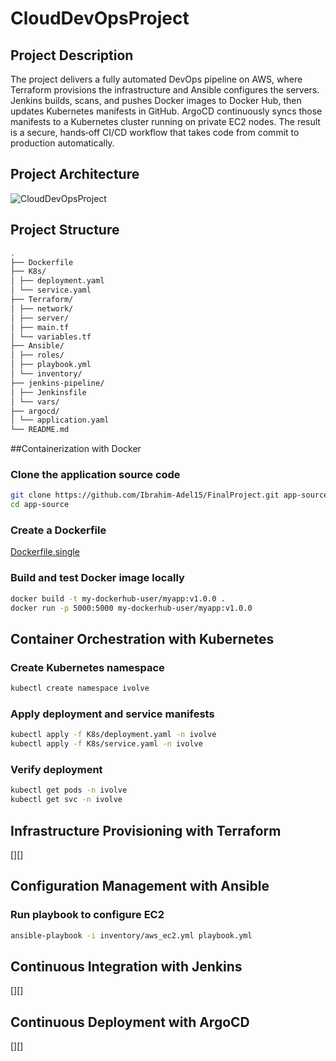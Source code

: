 # CloudDevOpsProject

## Project Description
The project delivers a fully automated DevOps pipeline on AWS, where Terraform provisions the infrastructure and Ansible configures the servers. Jenkins builds, scans, and pushes Docker images to Docker Hub, then updates Kubernetes manifests in GitHub. ArgoCD continuously syncs those manifests to a Kubernetes cluster running on private EC2 nodes. The result is a secure, hands‑off CI/CD workflow that takes code from commit to production automatically.

## Project Architecture
![CloudDevOpsProject](CloudDevOpsProject)

## Project Structure
```bash
.
├── Dockerfile
├── K8s/
│ ├── deployment.yaml
│ └── service.yaml
├── Terraform/
│ ├── network/
│ ├── server/
│ ├── main.tf
│ └── variables.tf
├── Ansible/
│ ├── roles/
│ ├── playbook.yml
│ └── inventory/
├── jenkins-pipeline/
│ ├── Jenkinsfile
│ └── vars/
├── argocd/
│ └── application.yaml
└── README.md
```
##Containerization with Docker

### Clone the application source code
```bash 
git clone https://github.com/Ibrahim-Adel15/FinalProject.git app-source
cd app-source
```
### Create a Dockerfile 
[Dockerfile.single](Dockerfile.single)

### Build and test Docker image locally
```bash
docker build -t my-dockerhub-user/myapp:v1.0.0 .
docker run -p 5000:5000 my-dockerhub-user/myapp:v1.0.0
```
## Container Orchestration with Kubernetes

### Create Kubernetes namespace
```bash 
kubectl create namespace ivolve
```
### Apply deployment and service manifests
```bash 
kubectl apply -f K8s/deployment.yaml -n ivolve
kubectl apply -f K8s/service.yaml -n ivolve
```
###  Verify deployment
```bash
kubectl get pods -n ivolve
kubectl get svc -n ivolve
```

## Infrastructure Provisioning with Terraform
[][]

## Configuration Management with Ansible
### Run playbook to configure EC2
```bash
ansible-playbook -i inventory/aws_ec2.yml playbook.yml
```
## Continuous Integration with Jenkins
[][]

## Continuous Deployment with ArgoCD
[][]
